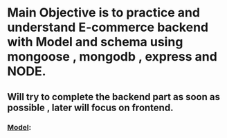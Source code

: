 # Main Objective is to practice and understand E-commerce backend with Model and schema using mongoose , mongodb , express and NODE.

## Will try to complete the backend part as soon as possible , later will focus on frontend.


### [Model](https://app.eraser.io/workspace/bUnME8XNEGJo5cBcOAyi):
